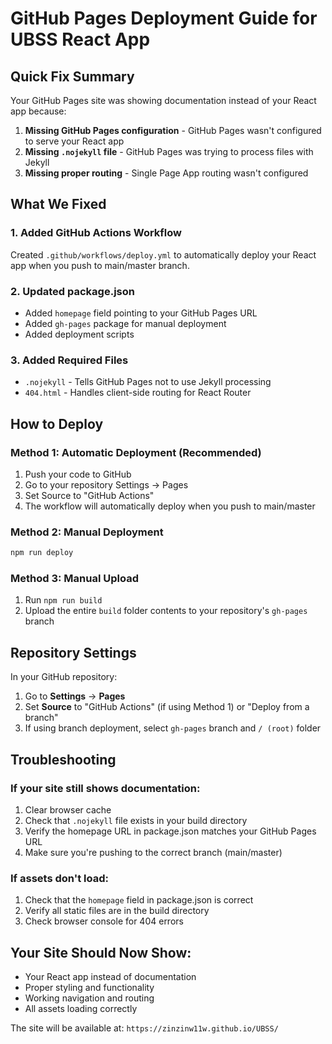 # GitHub Pages Deployment Guide for UBSS React App

## Quick Fix Summary

Your GitHub Pages site was showing documentation instead of your React app because:

1. **Missing GitHub Pages configuration** - GitHub Pages wasn't configured to serve your React app
2. **Missing `.nojekyll` file** - GitHub Pages was trying to process files with Jekyll
3. **Missing proper routing** - Single Page App routing wasn't configured

## What We Fixed

### 1. Added GitHub Actions Workflow
Created `.github/workflows/deploy.yml` to automatically deploy your React app when you push to main/master branch.

### 2. Updated package.json
- Added `homepage` field pointing to your GitHub Pages URL
- Added `gh-pages` package for manual deployment
- Added deployment scripts

### 3. Added Required Files
- `.nojekyll` - Tells GitHub Pages not to use Jekyll processing
- `404.html` - Handles client-side routing for React Router

## How to Deploy

### Method 1: Automatic Deployment (Recommended)
1. Push your code to GitHub
2. Go to your repository Settings → Pages
3. Set Source to "GitHub Actions"
4. The workflow will automatically deploy when you push to main/master

### Method 2: Manual Deployment
```bash
npm run deploy
```

### Method 3: Manual Upload
1. Run `npm run build`
2. Upload the entire `build` folder contents to your repository's `gh-pages` branch

## Repository Settings

In your GitHub repository:
1. Go to **Settings** → **Pages**
2. Set **Source** to "GitHub Actions" (if using Method 1) or "Deploy from a branch"
3. If using branch deployment, select `gh-pages` branch and `/ (root)` folder

## Troubleshooting

### If your site still shows documentation:
1. Clear browser cache
2. Check that `.nojekyll` file exists in your build directory
3. Verify the homepage URL in package.json matches your GitHub Pages URL
4. Make sure you're pushing to the correct branch (main/master)

### If assets don't load:
1. Check that the `homepage` field in package.json is correct
2. Verify all static files are in the build directory
3. Check browser console for 404 errors

## Your Site Should Now Show:
- Your React app instead of documentation
- Proper styling and functionality
- Working navigation and routing
- All assets loading correctly

The site will be available at: `https://zinzinw11w.github.io/UBSS/`
